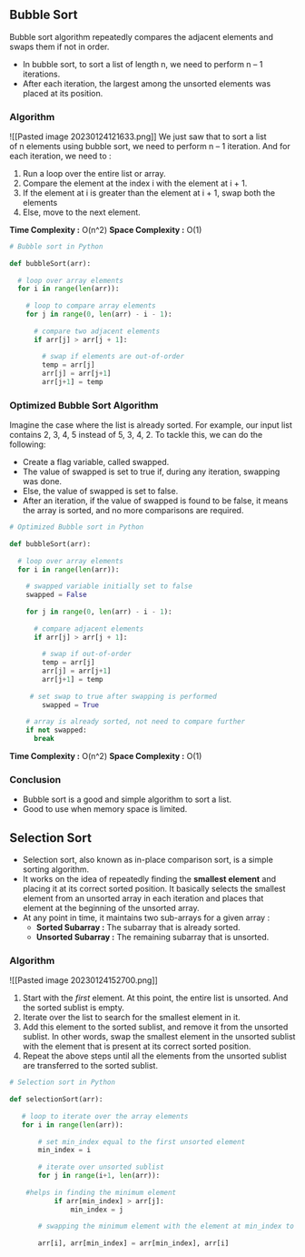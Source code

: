 ## Bubble Sort

Bubble sort algorithm repeatedly compares the adjacent elements and swaps them if not in order.

- In bubble sort, to sort a list of length n, we need to perform n – 1 iterations.
- After each iteration, the largest among the unsorted elements was placed at its position.

### Algorithm


![[Pasted image 20230124121633.png]]
We just saw that to sort a list of n elements using bubble sort, we need to perform n – 1 iteration. And for each iteration, we need to :

1.  Run a loop over the entire list or array.
2.  Compare the element at the index i with the element at i + 1.
3.  If the element at i is greater than the element at i + 1, swap both the elements
4.  Else, move to the next element.

**Time Complexity :** O(n^2)
**Space Complexity :** O(1)

```python
# Bubble sort in Python
 
def bubbleSort(arr):
    
  # loop over array elements
  for i in range(len(arr)):
 
    # loop to compare array elements
    for j in range(0, len(arr) - i - 1):
 
      # compare two adjacent elements
      if arr[j] > arr[j + 1]:
 
        # swap if elements are out-of-order
        temp = arr[j]
        arr[j] = arr[j+1]
        arr[j+1] = temp
```

### Optimized Bubble Sort Algorithm

Imagine the case where the list is already sorted. For example, our input list contains 2, 3, 4, 5 instead of 5, 3, 4, 2.
To tackle this, we can do the following:

-   Create a flag variable, called swapped.
-   The value of swapped is set to true if, during any iteration, swapping was done.
-   Else, the value of swapped is set to false.
-   After an iteration, if the value of swapped is found to be false, it means the array is sorted, and no more comparisons are required.

```python
# Optimized Bubble sort in Python
 
def bubbleSort(arr):
    
  # loop over array elements
  for i in range(len(arr)):
        
    # swapped variable initially set to false
    swapped = False
    
    for j in range(0, len(arr) - i - 1):
 
      # compare adjacent elements
      if arr[j] > arr[j + 1]:
 
        # swap if out-of-order
        temp = arr[j]
        arr[j] = arr[j+1]
        arr[j+1] = temp
  
     # set swap to true after swapping is performed
        swapped = True
          
    # array is already sorted, not need to compare further
    if not swapped:
      break
```

**Time Complexity :** O(n^2)
**Space Complexity :** O(1)

### Conclusion

-   Bubble sort is a good and simple algorithm to sort a list.
-   Good to use when memory space is limited.

## Selection Sort

-   Selection sort, also known as in-place comparison sort, is a simple sorting algorithm.
-   It works on the idea of repeatedly finding the **smallest element** and placing it at its correct sorted position. It basically selects the smallest element from an unsorted array in each iteration and places that element at the beginning of the unsorted array.
-   At any point in time, it maintains two sub-arrays for a given array :
	-   **Sorted Subarray :** The subarray that is already sorted.
	-   **Unsorted Subarray :** The remaining subarray that is unsorted.

### Algorithm

![[Pasted image 20230124152700.png]]
1.  Start with the _first_ element. At this point, the entire list is unsorted. And the sorted sublist is empty.
2.  Iterate over the list to search for the smallest element in it.
3.  Add this element to the sorted sublist, and remove it from the unsorted sublist. In other words, swap the smallest element in the unsorted sublist with the element that is present at its correct sorted position.
4.  Repeat the above steps until all the elements from the unsorted sublist are transferred to the sorted sublist.

```python
# Selection sort in Python
 
def selectionSort(arr):
 
   # loop to iterate over the array elements
   for i in range(len(arr)):
   
       # set min_index equal to the first unsorted element
       min_index = i
 
       # iterate over unsorted sublist
       for j in range(i+1, len(arr)):
 
    #helps in finding the minimum element
           if arr[min_index] > arr[j]:
               min_index = j
           
       # swapping the minimum element with the element at min_index to place it at its correct position
     
       arr[i], arr[min_index] = arr[min_index], arr[i]
```